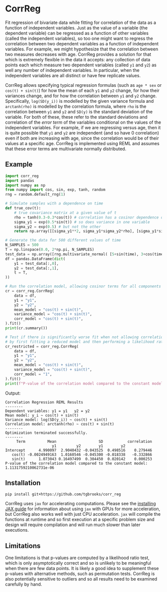 # CorrReg

Fit regression of bivariate data while fitting for correlation of the data as a function of independent variables.
Just as the value of a variable (the dependent variable) can be regressed as a function of other variables (called the independent variables),
so too one might want to regress the correlation between two dependent variables as a function of independent variables.
For example, we might hypothesize that the correlation between two measures decreases with age.
CorrReg provides a solution for that which is extremely flexible in the data it accepts: any collection of data points each which measure two dependent variables (called `y1` and `y2`) as well any number of independent variables.
In particular, when the independent variables are all distinct or have few replicate values.

CorrReg allows specifying typical regression formulas (such as `age * sex` or `cos(t) + sin(t)`) for how the mean of each `y1` and `y2` change, for how their variances change, and for how the correlation between `y1` and `y2` change.
Specifically, `log(SD(y_i))` is modelled by the given variance formula and `arctanh(rho)` is modelled by the correlation formula, where `rho` is the correlation between `y1` and `y2` and `SD(y)` is the standard deviation of the variable.
For both of these, these refer to the standard deviations and correlation of the *error term* of the variables conditional on the values of the independent variables.
For example, if we are regressing versus age, then it is quite possible that `y1` and `y2` are independent (and so have 0 correlation) even if both are increasing with age, since the correlation would be of their values at a specific age.
CorrReg is implemented using REML and assumes that these error terms are multivariate normally distributed.

## Example
``` python
import corr_reg
import pandas
import numpy as np
from numpy import cos, sin, exp, tanh, random
rng = random.default_rng(1)

# Simulate samples with a dependence on time
def true_cov(t):
    # true covariance matrix at a given value of t
    rho = tanh(0.3-0.3*cos(t)) # correlation has a cosinor dependence on time
    sigma_y1 = exp(0.5*sin(t)) # so does variance in one variable
    sigma_y2 = exp(0.5) # but not the other
    return np.array([[sigma_y1**2, sigma_y1*sigma_y2*rho], [sigma_y1*sigma_y2*rho, sigma_y2**2]])

# Generate the data for 500 different values of time
N_SAMPLES = 500
T = np.linspace(0.0, 2*np.pi, N_SAMPLES)
test_data = np.array([rng.multivariate_normal( [5+sin(time), 3+cos(time)], true_cov(time)) for time in T])
df = pandas.DataFrame(dict(
    y1 = test_data[:,0],
    y2 = test_data[:,1],
    t = T,
))

# Run the correlation model, allowing cosinor terms for all components
cr = corr_reg.CorrReg(
    data = df,
    y1 = "y1",
    y2 = "y2",
    mean_model = "cos(t) + sin(t)",
    variance_model = "cos(t) + sin(t)",
    corr_model = "cos(t) + sin(t)",
).fit()
print(cr.summary())

# Test if there is significantly worse fit when not allowing correlation to vary over time
# by first fitting a reduced model and then performing a likelihood ratio test
cr_restricted = corr_reg.CorrReg(
    data = df,
    y1 = "y1",
    y2 = "y2",
    mean_model = "cos(t) + sin(t)",
    variance_model = "cos(t) + sin(t)",
    corr_model = "1",
).fit()
print(f"P-value of the correlation model compared to the constant model:\n{cr.likelihood_ratio_test(cr_restricted)}")
```

Output:
```
Correlation Regression REML Results
--------
Dependent variables: y1 = y1   y2 = y2
Mean model: y_i ~ cos(t) + sin(t)
Variance model: log(SD(y_i)) ~ cos(t) + sin(t)
Correlation model: arctanh(rho) ~ cos(t) + sin(t)
--------
Optimization terminated successfully.
--------
     Term          Mean                   SD           correlation
                     y1         y2        y1        y2
Intercept      4.990097  2.9040432 -0.043525  0.498516    0.279446
   cos(t) -0.0024949163  1.0160546 -0.045300 -0.018338   -0.332866
   sin(t)      1.073043 0.16497499  0.304450  0.020142    0.000253
P-value of the correlation model compared to the constant model:
1.1131759210062731e-06
```

## Installation

```
pip install git+https://github.com/tgbrooks/corr_reg
```

CorrReg uses `jax` for accelerating computations.
Please see the [installing JAX guide](https://docs.jax.dev/en/latest/installation.html#installation) for information about using `jax` with GPUs for more acceleration, but CorrReg also works well with just CPU acceleration.
`jax` will compile the functions at runtime and so first execution at a specific problem size and design will require compilation and will run much slower than later executions.

## Limitations

One limitations is that p-values are computed by a likelihood ratio test, which is only asymptotically correct and so is unlikely to be meaningful when there are few data points.
It is likely a good idea to supplement these p-values with alternative methods, such as permutation tests.
CorrReg is also potentially sensitive to outliers and so all results need to be examined carefully by hand.